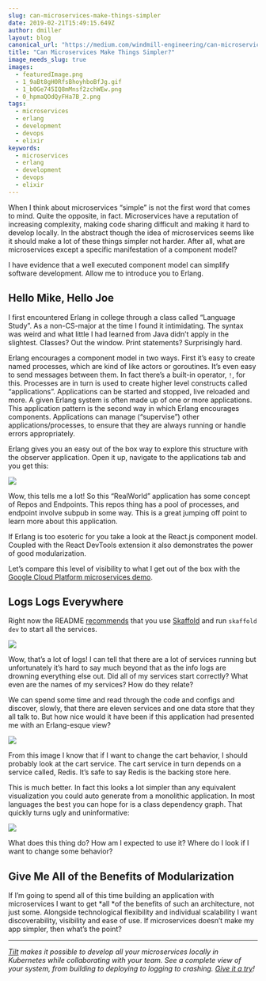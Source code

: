 ```yaml
---
slug: can-microservices-make-things-simpler
date: 2019-02-21T15:49:15.649Z
author: dmiller
layout: blog
canonical_url: "https://medium.com/windmill-engineering/can-microservices-make-things-simpler-f169d540955a"
title: "Can Microservices Make Things Simpler?"
image_needs_slug: true
images:
  - featuredImage.png
  - 1_9aBt8gH0RfsBhoyhboBfJg.gif
  - 1_b0Ge745IQ8mMnsf2zchWEw.png
  - 0_hpmaQOdQyFHa7B_2.png
tags:
  - microservices
  - erlang
  - development
  - devops
  - elixir
keywords:
  - microservices
  - erlang
  - development
  - devops
  - elixir
---
```


When I think about microservices “simple” is not the first word that comes to mind. Quite the opposite, in fact. Microservices have a reputation of increasing complexity, making code sharing difficult and making it hard to develop locally. In the abstract though the idea of microservices seems like it should make a lot of these things simpler not harder. After all, what are microservices except a specific manifestation of a component model?

I have evidence that a well executed component model can simplify software development. Allow me to introduce you to Erlang.

## Hello Mike, Hello Joe

I first encountered Erlang in college through a class called “Language Study”. As a non-CS-major at the time I found it intimidating. The syntax was weird and what little I had learned from Java didn’t apply in the slightest. Classes? Out the window. Print statements? Surprisingly hard.

Erlang encourages a component model in two ways. First it’s easy to create named processes, which are kind of like actors or goroutines. It’s even easy to send messages between them. In fact there’s a built-in operator, `!`, for this. Processes are in turn is used to create higher level constructs called “applications”. Applications can be started and stopped, live reloaded and more. A given Erlang system is often made up of one or more applications. This application pattern is the second way in which Erlang encourages components. Applications can manage (“supervise”) other applications/processes, to ensure that they are always running or handle errors appropriately.

Erlang gives you an easy out of the box way to explore this structure with the observer application. Open it up, navigate to the applications tab and you get this:

![](/assets/images/can-microservices-make-things-simpler/1_-f4YHuXmE_ED-w1Z9_KZZQ.png)

Wow, this tells me a lot! So this “RealWorld” application has some concept of Repos and Endpoints. This repos thing has a pool of processes, and endpoint involve subpub in some way. This is a great jumping off point to learn more about this application.

If Erlang is too esoteric for you take a look at the React.js component model. Coupled with the React DevTools extension it also demonstrates the power of good modularization.

Let’s compare this level of visibility to what I get out of the box with the [Google Cloud Platform microservices demo](https://github.com/GoogleCloudPlatform/microservices-demo).

## Logs Logs Everywhere

Right now the README [recommends](https://github.com/GoogleCloudPlatform/microservices-demo#option-1-running-locally-with-docker-for-desktop) that you use [Skaffold](https://github.com/GoogleContainerTools/skaffold) and run `skaffold dev` to start all the services.

![](/assets/images/can-microservices-make-things-simpler/1_9aBt8gH0RfsBhoyhboBfJg.gif)

Wow, that’s a lot of logs! I can tell that there are a lot of services running but unfortunately it’s hard to say much beyond that as the info logs are drowning everything else out. Did all of my services start correctly? What even are the names of my services? How do they relate?

We can spend some time and read through the code and configs and discover, slowly, that there are eleven services and one data store that they all talk to. But how nice would it have been if this application had presented me with an Erlang-esque view?

![](/assets/images/can-microservices-make-things-simpler/1_b0Ge745IQ8mMnsf2zchWEw.png)

From this image I know that if I want to change the cart behavior, I should probably look at the cart service. The cart service in turn depends on a service called, Redis. It’s safe to say Redis is the backing store here.

This is much better. In fact this looks a lot simpler than any equivalent visualization you could auto generate from a monolithic application. In most languages the best you can hope for is a class dependency graph. That quickly turns ugly and uninformative:

![](/assets/images/can-microservices-make-things-simpler/0_hpmaQOdQyFHa7B_2.png)

What does this thing do? How am I expected to use it? Where do I look if I want to change some behavior?

## Give Me All of the Benefits of Modularization

If I’m going to spend all of this time building an application with microservices I want to get *all *of the benefits of such an architecture, not just some. Alongside technological flexibility and individual scalability I want discoverability, visibility and ease of use. If microservices doesn’t make my app simpler, then what’s the point?

<hr>

*[Tilt](https://tilt.dev) makes it possible to develop all your microservices locally in Kubernetes while collaborating with your team. See a complete view of your system, from building to deploying to logging to crashing. [Give it a try](https://tilt.dev)!*
